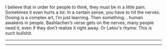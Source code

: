 
I believe that in order for people to think, they must be in a little pain. Sometimes it even hurts a lot. In a certain sense, you have to hit the nerves. Dosing is a complex art, I’m just learning. Then something... human awakens in people.
Bashlachev’s verse gets on the nerves; many people need it, even if they don’t realize it right away. Or Letov's rhyme:
This is such bullshit.

---



----

